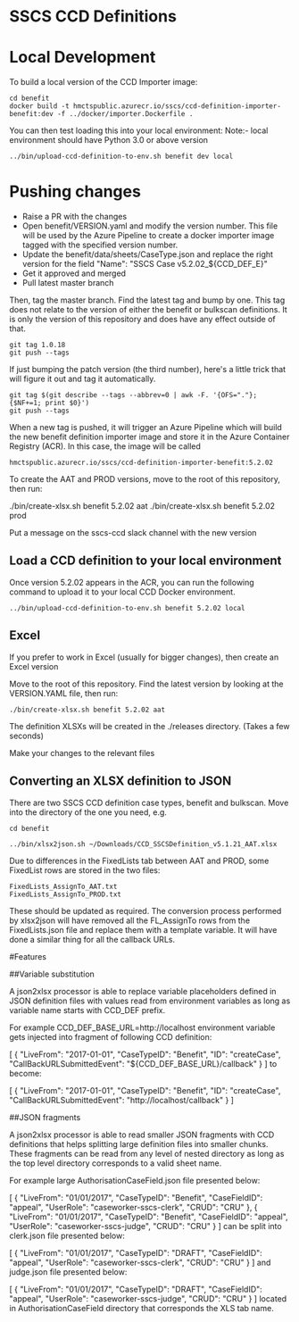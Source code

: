 # SSCS CCD Definitions

# Local Development

To build a local version of the CCD Importer image:

    cd benefit
    docker build -t hmctspublic.azurecr.io/sscs/ccd-definition-importer-benefit:dev -f ../docker/importer.Dockerfile .
    
You can then test loading this into your local environment:
Note:- local environment should have Python 3.0 or above version 

    ../bin/upload-ccd-definition-to-env.sh benefit dev local
    
# Pushing changes
    
* Raise a PR with the changes
* Open benefit/VERSION.yaml and modify the version number. This file will be used by the Azure Pipeline to create a docker importer image tagged with the specified version number.
* Update the benefit/data/sheets/CaseType.json and replace the right version for the field "Name": "SSCS Case v5.2.02_${CCD_DEF_E}"
* Get it approved and merged
* Pull latest master branch

Then, tag the master branch. Find the latest tag and bump by one. This tag does not relate to the version of either the benefit or bulkscan definitions. It is only the version
of this repository and does have any effect outside of that.

    git tag 1.0.18
    git push --tags
    
If just bumping the patch version (the third number), here's a little trick that will figure it out and tag it automatically.

    git tag $(git describe --tags --abbrev=0 | awk -F. '{OFS="."}; {$NF+=1; print $0}')
    git push --tags
    
When a new tag is pushed, it will trigger an Azure Pipeline which will build the new benefit definition importer image and store it in the Azure Container Registry (ACR). In this case, the image will be called

    hmctspublic.azurecr.io/sscs/ccd-definition-importer-benefit:5.2.02
    
To create the AAT and PROD versions, move to the root of this repository, then run:

./bin/create-xlsx.sh benefit 5.2.02 aat
./bin/create-xlsx.sh benefit 5.2.02 prod

Put a message on the sscs-ccd slack channel with the new version

## Load a CCD definition to your local environment

Once version 5.2.02 appears in the ACR, you can run the following command to upload it to your local CCD Docker environment.

    ../bin/upload-ccd-definition-to-env.sh benefit 5.2.02 local
    
## Excel

If you prefer to work in Excel (usually for bigger changes), then create an Excel version

Move to the root of this repository. Find the latest version by looking at the VERSION.YAML file, then run:

    ./bin/create-xlsx.sh benefit 5.2.02 aat

The definition XLSXs will be created in the ./releases directory. (Takes a few seconds)

Make your changes to the relevant files

## Converting an XLSX definition to JSON

There are two SSCS CCD definition case types, benefit and bulkscan. Move into the directory of the one you need, e.g.

    cd benefit

    ../bin/xlsx2json.sh ~/Downloads/CCD_SSCSDefinition_v5.1.21_AAT.xlsx

Due to differences in the FixedLists tab between AAT and PROD, some FixedList rows are stored in the two files:

    FixedLists_AssignTo_AAT.txt
    FixedLists_AssignTo_PROD.txt

These should be updated as required. The conversion process performed by xlsx2json will have removed all the FL_AssignTo rows from the FixedLists.json file
and replace them with a template variable. It will have done a similar thing for all the callback URLs.

#Features

##Variable substitution

A json2xlsx processor is able to replace variable placeholders defined in JSON definition files with values read from environment variables as long as variable name starts with CCD_DEF prefix.

For example CCD_DEF_BASE_URL=http://localhost environment variable gets injected into fragment of following CCD definition:

[
  {
    "LiveFrom": "2017-01-01",
    "CaseTypeID": "Benefit",
    "ID": "createCase",
    "CallBackURLSubmittedEvent": "${CCD_DEF_BASE_URL}/callback"
  }
]
to become:

[
  {
    "LiveFrom": "2017-01-01",
    "CaseTypeID": "Benefit",
    "ID": "createCase",
    "CallBackURLSubmittedEvent": "http://localhost/callback"
  }
]

##JSON fragments

A json2xlsx processor is able to read smaller JSON fragments with CCD definitions that helps splitting large definition files into smaller chunks. These fragments can be read from any level of nested directory as long as the top level directory corresponds to a valid sheet name.

For example large AuthorisationCaseField.json file presented below:

[
  {
    "LiveFrom": "01/01/2017",
    "CaseTypeID": "Benefit",
    "CaseFieldID": "appeal",
    "UserRole": "caseworker-sscs-clerk",
    "CRUD": "CRU"
  },
  {
    "LiveFrom": "01/01/2017",
    "CaseTypeID": "Benefit",
    "CaseFieldID": "appeal",
    "UserRole": "caseworker-sscs-judge",
    "CRUD": "CRU"
  }
]
can be split into clerk.json file presented below:

[
  {
    "LiveFrom": "01/01/2017",
    "CaseTypeID": "DRAFT",
    "CaseFieldID": "appeal",
    "UserRole": "caseworker-sscs-clerk",
    "CRUD": "CRU"
  }
]
and judge.json file presented below:

[
  {
    "LiveFrom": "01/01/2017",
    "CaseTypeID": "DRAFT",
    "CaseFieldID": "appeal",
    "UserRole": "caseworker-sscs-judge",
    "CRUD": "CRU"
  }
]
located in AuthorisationCaseField directory that corresponds the XLS tab name.

